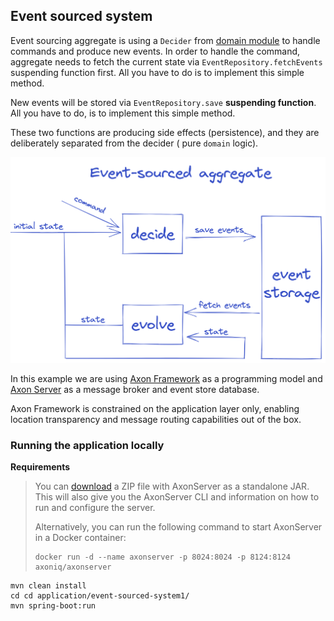 ## Event sourced system

Event sourcing aggregate is using a `Decider` from [domain module](../../domain) to handle commands and produce new
events. In order to handle the command, aggregate needs to fetch the current state via `EventRepository.fetchEvents`
suspending function first. All you have to do is to implement this simple method.

New events will be stored via `EventRepository.save` **suspending function**. All you have to do, is to implement this
simple method.

These two functions are producing side effects (persistence), and they are deliberately separated from the decider (
pure `domain` logic).

![aggregate_es image](../../.assets/es-aggregate.png)

In this example we are using [Axon Framework](https://axoniq.io/product-overview/axon-framework) as a programming model
and [Axon Server](https://axoniq.io/product-overview/axon-server) as a message broker and event store database.

Axon Framework is constrained on the application layer only, enabling location transparency and message routing
capabilities out of the box.

### Running the application locally

**Requirements**

> You can [download](https://download.axoniq.io/axonserver/AxonServer.zip) a ZIP file with AxonServer as a standalone JAR. This will also give you the AxonServer CLI and information on how to run and configure the server.
>
> Alternatively, you can run the following command to start AxonServer in a Docker container:
>
> ```
> docker run -d --name axonserver -p 8024:8024 -p 8124:8124 axoniq/axonserver
> ```

```shell script
mvn clean install
cd cd application/event-sourced-system1/
mvn spring-boot:run
```

